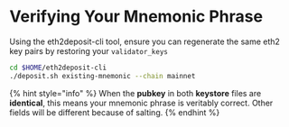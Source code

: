 # Verifying Your Mnemonic Phrase

Using the eth2deposit-cli tool, ensure you can regenerate the same eth2 key pairs by restoring your `validator_keys`

```bash
cd $HOME/eth2deposit-cli 
./deposit.sh existing-mnemonic --chain mainnet
```

{% hint style="info" %}
When the **pubkey** in both **keystore** files are **identical**, this means your mnemonic phrase is veritably correct. Other fields will be different because of salting.
{% endhint %}
